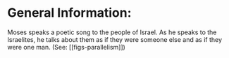 # General Information:

Moses speaks a poetic song to the people of Israel. As he speaks to the Israelites, he talks about them as if they were someone else and as if they were one man. (See: [[figs-parallelism]])